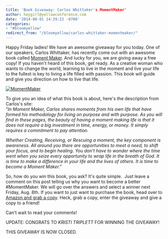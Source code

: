 ```yaml
---
title: 'Book Giveaway: Carlos Whittaker's MomentMaker'
author: heygirl@yellowconference.com
date: '2014-08-01 14:29:22 -0700'
categories:
- "#bloomyellow"
redirect_from: "/bloomyellow/carlos-whittaker-momentmaker/"
---
```


Happy Friday ladies! We have an awesome giveaway for you today. One of our speakers, Carlos Whittaker, has recently come out with an awesome book called [Moment Maker](http://ragamuffinsoul.com/book/). And lucky for you, we are giving away a free copy! If you haven't heard of this book, get ready. As a creative woman who wants to change the world, learning to live in the moment and live your life to the fullest is key to living a life filled with passion. This book will guide and give you direction on how to live that life.

[![MomentMaker](https://s3.amazonaws.com/yellow-files/blog/2014/04/MomentMaker.jpg)](https://s3.amazonaws.com/yellow-files/blog/2014/04/MomentMaker.jpg)

To give you an idea of what this book is about, here's the description from Carlos's site:  
_"In Moment Maker, Carlos shares moments from his own life that have formed his methodology for living on purpose and with purpose. As you will find in these pages, the beauty of having a moment making life is that it does not require a big investment in time, energy, or money. It simply requires a commitment to pay attention._

_Whether Creating, Receiving, or Rescuing a moment, the key component is awareness. All around you there are opportunities to meet a need, to shift your focus, and to begin healing. You don’t have to wonder where the time went when you seize every opportunity to wrap life in the breath of God. It is time to make a difference in your life and the lives of others. It is time to become a Moment Maker."_

So, how do you win this book, you ask? It's quite simple.  Just leave a comment on this post telling us why you want to become a better #MomentMaker. We will go over the answers and select a winner next Friday, Aug. 8th. If you want to just want to purchase the book, head over to [Amazon and grab a copy](http://www.amazon.com/Moment-Maker-Live-Your-Life/dp/0310337976). Heck, grab a copy, enter the giveaway and give a copy to a friend!

Can't wait to read your comments!

UPDATE: CONGRATS TO <cite>KRISTI TRIPLETT</cite> FOR WINNING THE GIVEAWAY! 

THIS GIVEAWAY IS NOW CLOSED.
